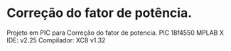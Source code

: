 # Correção do fator de potência.
Projeto em PIC para Correção do fator de potencia.
PIC 18f4550 
MPLAB X IDE:		v2.25 
Compilador:     XC8 v1.32
